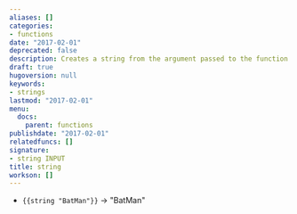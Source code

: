 ```yaml
---
aliases: []
categories:
- functions
date: "2017-02-01"
deprecated: false
description: Creates a string from the argument passed to the function
draft: true
hugoversion: null
keywords:
- strings
lastmod: "2017-02-01"
menu:
  docs:
    parent: functions
publishdate: "2017-02-01"
relatedfuncs: []
signature:
- string INPUT
title: string
workson: []
---
```


* `{{string "BatMan"}}` → "BatMan"
